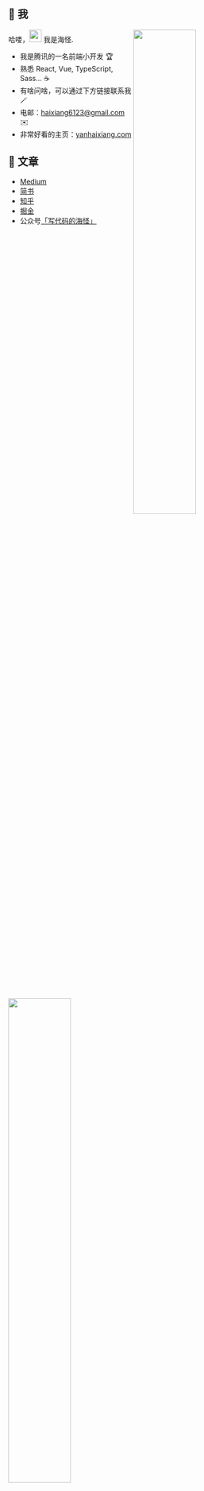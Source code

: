 ## 🤩 我

<img style="width: 50%" align="right" src="https://github-readme-stats.vercel.app/api?username=haixiangyan&show_icons=true&hide_border=true&theme=vue-dark" />

哈喽，<img src="https://media.giphy.com/media/hvRJCLFzcasrR4ia7z/giphy.gif" width="25px"> 我是海怪.

- 我是腾讯的一名前端小开发 🏆
- 熟悉 React, Vue, TypeScript, Sass... ☕️
- 有啥问啥，可以通过下方链接联系我 🪄
- 电邮：haixiang6123@gmail.com ✉️
- 非常好看的主页：[yanhaixiang.com](https://yanhaixiang.com)

## 📖 文章

* [Medium](https://medium.com/@haixiang6123)
* [简书](https://www.jianshu.com/u/0340be4082b5)
* [知乎](https://www.zhihu.com/people/haixiangyan)
* [掘金](https://juejin.cn/user/272334614432887)
* 公众号[「写代码的海怪」](./扫码_搜索联合传播样式-标准色版.png)

<img src="./扫码_搜索联合传播样式-标准色版.png" style="width: 50%"> 

## 📚 小书

* 🃏 [《Jest 前端测试上车之路》](https://github.com/haixiangyan/jest-starter) 【开发中...】前端最全的 Jest 上手指南，一个项目贯穿前端测试的暗坑和测试技巧 ![](https://img.shields.io/github/stars/haixiangyan/jest-starter?style=social)
* 🐛 [《坑》](https://github.com/haixiangyan/keng) 我在开发过程中遇到的坑 ![](https://img.shields.io/github/stars/haixiangyan/keng?style=social)
* 👮‍♀️ [《前端 Linter 上手完全指南》](https://github.yanhaixiang.com/linter-guide/) 前端最全的关于 Linter 的上手小书 ![](https://img.shields.io/github/stars/haixiangyan/linter-guide?style=social)
* 🔥 [《一天学习一个 npm 轮子，十天后变成轮子哥》](https://github.com/haixiangyan/one-day-one-npm-lib) 前端进阶必看的造轮子小书 ![](https://img.shields.io/github/stars/Haixiang6123/one-day-one-npm-lib?style=social)

## 💼 项目

* 🎧 [ttplayer](https://github.com/haixiangyan/ttplayer) 千千静听 ![](https://img.shields.io/github/stars/haixiangyan/ttplayer?style=social)
* 🏠 [企业微信侧边栏开发指南](https://wecom-sidebar.github.io/) 和 [一堆开发模板](https://github.com/wecom-sidebar) ![](https://img.shields.io/github/stars/wecom-sidebar?style=social)
* 🐱 [nest-todo](https://github.com/haixiangyan/nest-todo) 一个 Nest.js 的练手项目 ![](https://img.shields.io/github/stars/haixiangyan/nest-todo?style=social)
* 👦 [me](https://yanhaixiang.com/) 个人主页 ![](https://img.shields.io/github/stars/haixiangyan/me?style=social)
* 🎮 [overwatch-ui](https://github.com/haixiangyan/overwatch-ui) 守望先锋 UI 库 ![](https://img.shields.io/github/stars/haixiangyan/overwatch-ui?style=social)
* 💅 [codeblkock-beautifier](https://github.com/haixiangyan/codeblock-beautifier) 一个用于美化网页代码块的 Chrome 插件 ![](https://img.shields.io/github/stars/haixiangyan/codeblock-beautifier?style=social)
* 🎸 [guitar-editor](https://github.com/haixiangyan/guitar-editor) 一个在线吉他谱编辑器 ![](https://img.shields.io/github/stars/haixiangyan/guitar-editor?style=social)
* 🧾 [weixin-cash](https://github.com/haixiangyan/weixin-cash) 仿微信记账网页版 ![](https://img.shields.io/github/stars/haixiangyan/weixin-cash?style=social)
* 🖕 [wtf-cli](https://github.com/haixiangyan/wtf-cli) 一个查询英文简写/缩写的命令行工具 ![](https://img.shields.io/github/stars/haixiangyan/wtf-cli?style=social)
